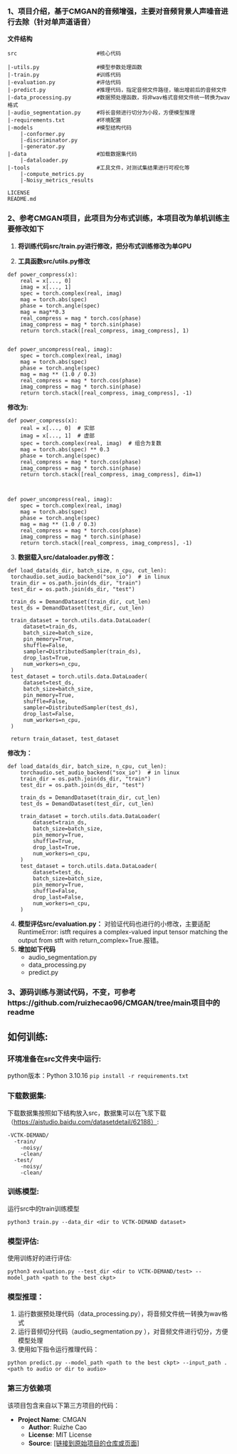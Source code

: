 ### 1、项目介绍，基于CMGAN的音频增强，主要对音频背景人声噪音进行去除（针对单声道语音）
**文件结构**
```
src                         #核心代码

|-utils.py                  #模型参数处理函数
|-train.py                  #训练代码
|-evaluation.py             #评估代码
|-predict.py                #推理代码，指定音频文件路径，输出增前后的音频文件
|-data_processing.py        #数据预处理函数，将非wav格式音频文件统一转换为wav格式
|-audio_segmentation.py     #将长音频进行切分为小段，方便模型推理
|-requirements.txt          #环境配置
|-models                    #模型结构代码
    |-conformer.py
    |-discriminator.py
    |-generator.py
|-data                      #加载数据集代码
    |-dataloader.py
|-tools                     #工具文件，对测试集结果进行可视化等
    |-compute_metrics.py
    |-Noisy_metrics_results

LICENSE
README.md
```
### 2、参考CMGAN项目，此项目为分布式训练，本项目改为单机训练主要修改如下

1. **将训练代码src/train.py进行修改，把分布式训练修改为单GPU**


2. **工具函数src/utils.py修改**

```
def power_compress(x):
    real = x[..., 0]
    imag = x[..., 1]
    spec = torch.complex(real, imag)
    mag = torch.abs(spec)
    phase = torch.angle(spec)
    mag = mag**0.3
    real_compress = mag * torch.cos(phase)
    imag_compress = mag * torch.sin(phase)
    return torch.stack([real_compress, imag_compress], 1)


def power_uncompress(real, imag):
    spec = torch.complex(real, imag)
    mag = torch.abs(spec)
    phase = torch.angle(spec)
    mag = mag ** (1.0 / 0.3)
    real_compress = mag * torch.cos(phase)
    imag_compress = mag * torch.sin(phase)
    return torch.stack([real_compress, imag_compress], -1)
```
**修改为:**

```
def power_compress(x):
    real = x[..., 0]  # 实部
    imag = x[..., 1]  # 虚部
    spec = torch.complex(real, imag)  # 组合为复数
    mag = torch.abs(spec) ** 0.3
    phase = torch.angle(spec)
    real_compress = mag * torch.cos(phase)
    imag_compress = mag * torch.sin(phase)
    return torch.stack([real_compress, imag_compress], dim=1)



def power_uncompress(real, imag):
    spec = torch.complex(real, imag)
    mag = torch.abs(spec)
    phase = torch.angle(spec)
    mag = mag ** (1.0 / 0.3)
    real_compress = mag * torch.cos(phase)
    imag_compress = mag * torch.sin(phase)
    return torch.stack([real_compress, imag_compress], -1)
```


3. **数据载入src/dataloader.py修改：**

  ```
  def load_data(ds_dir, batch_size, n_cpu, cut_len):
   torchaudio.set_audio_backend("sox_io")  # in linux
   train_dir = os.path.join(ds_dir, "train")
   test_dir = os.path.join(ds_dir, "test")
  
   train_ds = DemandDataset(train_dir, cut_len)
   test_ds = DemandDataset(test_dir, cut_len)
  
   train_dataset = torch.utils.data.DataLoader(
       dataset=train_ds,
       batch_size=batch_size,
       pin_memory=True,
       shuffle=False,
       sampler=DistributedSampler(train_ds),
       drop_last=True,
       num_workers=n_cpu,
   )
   test_dataset = torch.utils.data.DataLoader(
       dataset=test_ds,
       batch_size=batch_size,
       pin_memory=True,
       shuffle=False,
       sampler=DistributedSampler(test_ds),
       drop_last=False,
       num_workers=n_cpu,
   )
  
   return train_dataset, test_dataset
  ```

  **修改为：**
```
def load_data(ds_dir, batch_size, n_cpu, cut_len):
    torchaudio.set_audio_backend("sox_io")  # in linux
    train_dir = os.path.join(ds_dir, "train")
    test_dir = os.path.join(ds_dir, "test")

    train_ds = DemandDataset(train_dir, cut_len)
    test_ds = DemandDataset(test_dir, cut_len)

    train_dataset = torch.utils.data.DataLoader(
        dataset=train_ds,
        batch_size=batch_size,
        pin_memory=True,
        shuffle=True,
        drop_last=True,
        num_workers=n_cpu,
    )
    test_dataset = torch.utils.data.DataLoader(
        dataset=test_ds,
        batch_size=batch_size,
        pin_memory=True,
        shuffle=False,
        drop_last=False,
        num_workers=n_cpu,
    )
```
4. **模型评估src/evaluation.py：**
  对验证代码也进行的小修改，主要适配RuntimeError: istft requires a complex-valued input tensor matching the output from stft with return_complex=True.报错。
5. **增加如下代码**
   - audio_segmentation.py	
   - data_processing.py
   - predict.py

### 3、源码训练与测试代码，不变，可参考https://github.com/ruizhecao96/CMGAN/tree/main项目中的readme
## 如何训练:

### 环境准备在src文件夹中运行:
python版本：Python 3.10.16 
```pip install -r requirements.txt```

### 下载数据集:
下载数据集按照如下结构放入src，数据集可以在飞浆下载（https://aistudio.baidu.com/datasetdetail/62188）:
```
-VCTK-DEMAND/
  -train/
    -noisy/
    -clean/
  -test/
    -noisy/
    -clean/
```

### 训练模型:
运行src中的train训练模型
```
python3 train.py --data_dir <dir to VCTK-DEMAND dataset>
```

### 模型评估:
使用训练好的进行评估:
```
python3 evaluation.py --test_dir <dir to VCTK-DEMAND/test> --model_path <path to the best ckpt>
```

### 模型推理：
1. 运行数据预处理代码（data_processing.py），将音频文件统一转换为wav格式
2. 运行音频切分代码（audio_segmentation.py	），对音频文件进行切分，方便模型处理
2. 使用如下指令运行推理代码：
```
python predict.py --model_path <path to the best ckpt> --input_path .<path to audio or dir to audio>
```

### 第三方依赖项

该项目包含来自以下第三方项目的代码：

- **Project Name**: CMGAN
  - **Author**: Ruizhe Cao
  - **License**: MIT License
  - **Source**: [\[链接到原始项目的仓库或页面\]](https://github.com/ruizhecao96/CMGAN/tree/main)